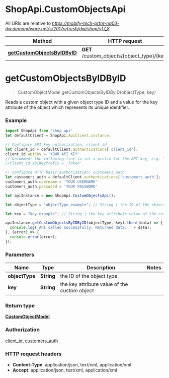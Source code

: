 # ShopApi.CustomObjectsApi

All URIs are relative to *https://mobify-tech-prtnr-na03-dw.demandware.net/s/2017refresh/dw/shop/v17_8*

Method | HTTP request | Description
------------- | ------------- | -------------
[**getCustomObjectsByIDByID**](CustomObjectsApi.md#getCustomObjectsByIDByID) | **GET** /custom_objects/{object_type}/{key} | 


<a name="getCustomObjectsByIDByID"></a>
# **getCustomObjectsByIDByID**
> CustomObjectModel getCustomObjectsByIDByID(objectType, key)



Reads a custom object with a given object type ID and a value for the  key attribute of the object which represents its unique identifier.

### Example
```javascript
import ShopApi from 'shop_api'
let defaultClient = ShopApi.ApiClient.instance;

// Configure API key authorization: client_id
let client_id = defaultClient.authentications['client_id'];
client_id.apiKey = 'YOUR API KEY'
// Uncomment the following line to set a prefix for the API key, e.g. "Token" (defaults to null)
//client_id.apiKeyPrefix = 'Token'

// Configure HTTP basic authorization: customers_auth
let customers_auth = defaultClient.authentications['customers_auth'];
customers_auth.username = 'YOUR USERNAME'
customers_auth.password = 'YOUR PASSWORD'

let apiInstance = new ShopApi.CustomObjectsApi();

let objectType = "objectType_example"; // String | the ID of the object type

let key = "key_example"; // String | the key attribute value of the custom object

apiInstance.getCustomObjectsByIDByID(objectType, key).then((data) => {
  console.log('API called successfully. Returned data: ' + data);
}, (error) => {
  console.error(error);
});

```

### Parameters

Name | Type | Description  | Notes
------------- | ------------- | ------------- | -------------
 **objectType** | **String**| the ID of the object type | 
 **key** | **String**| the key attribute value of the custom object | 

### Return type

[**CustomObjectModel**](CustomObjectModel.md)

### Authorization

[client_id](../README.md#client_id), [customers_auth](../README.md#customers_auth)

### HTTP request headers

 - **Content-Type**: application/json, text/xml, application/xml
 - **Accept**: application/json, text/xml, application/xml

